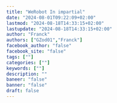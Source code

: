 ```yaml
---
title: "WeRobot In impartial"
date: "2024-08-01T09:22:09+02:00"
lastmod: "2024-08-18T14:33:15+02:00"
lastupdate: "2024-08-18T14:33:15+02:00"
author: "Franck"
authors: ["GZod01","Franck"]
facebook_author: "false"
facebook_site: "false"
tags: [""]
categories: [""]
keywords: [""]
description: ""
baneer: "false"
banner: "false"
draft: false
---
```


